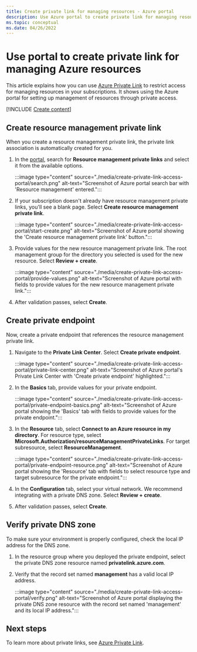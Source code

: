 ```yaml
---
title: Create private link for managing resources - Azure portal
description: Use Azure portal to create private link for managing resources.
ms.topic: conceptual
ms.date: 04/26/2022
---
```


# Use portal to create private link for managing Azure resources

This article explains how you can use [Azure Private Link](../../private-link/index.yml) to restrict access for managing resources in your subscriptions. It shows using the Azure portal for setting up management of resources through private access.

[!INCLUDE [Create content](../../../includes/resource-manager-create-rmpl.md)]

## Create resource management private link

When you create a resource management private link, the private link association is automatically created for you.

1. In the [portal](https://portal.azure.com), search for **Resource management private links** and select it from the available options.

   :::image type="content" source="./media/create-private-link-access-portal/search.png" alt-text="Screenshot of Azure portal search bar with 'Resource management' entered.":::

1. If your subscription doesn't already have resource management private links, you'll see a blank page. Select **Create resource management private link**.

   :::image type="content" source="./media/create-private-link-access-portal/start-create.png" alt-text="Screenshot of Azure portal showing the 'Create resource management private link' button.":::

1. Provide values for the new resource management private link. The root management group for the directory you selected is used for the new resource. Select **Review + create**.

   :::image type="content" source="./media/create-private-link-access-portal/provide-values.png" alt-text="Screenshot of Azure portal with fields to provide values for the new resource management private link.":::

1. After validation passes, select **Create**.

## Create private endpoint

Now, create a private endpoint that references the resource management private link.

1. Navigate to the **Private Link Center**. Select **Create private endpoint**.

   :::image type="content" source="./media/create-private-link-access-portal/private-link-center.png" alt-text="Screenshot of Azure portal's Private Link Center with 'Create private endpoint' highlighted.":::

1. In the **Basics** tab, provide values for your private endpoint.

   :::image type="content" source="./media/create-private-link-access-portal/private-endpoint-basics.png" alt-text="Screenshot of Azure portal showing the 'Basics' tab with fields to provide values for the private endpoint.":::

1. In the **Resource** tab, select **Connect to an Azure resource in my directory**. For resource type, select **Microsoft.Authorization/resourceManagementPrivateLinks**. For target subresource, select **ResourceManagement**.

   :::image type="content" source="./media/create-private-link-access-portal/private-endpoint-resource.png" alt-text="Screenshot of Azure portal showing the 'Resource' tab with fields to select resource type and target subresource for the private endpoint.":::

1. In the **Configuration** tab, select your virtual network. We recommend integrating with a private DNS zone. Select **Review + create**.

1. After validation passes, select **Create**.

## Verify private DNS zone

To make sure your environment is properly configured, check the local IP address for the DNS zone.

1. In the resource group where you deployed the private endpoint, select the private DNS zone resource named **privatelink.azure.com**.

1. Verify that the record set named **management** has a valid local IP address.

   :::image type="content" source="./media/create-private-link-access-portal/verify.png" alt-text="Screenshot of Azure portal displaying the private DNS zone resource with the record set named 'management' and its local IP address.":::

## Next steps

To learn more about private links, see [Azure Private Link](../../private-link/index.yml).
